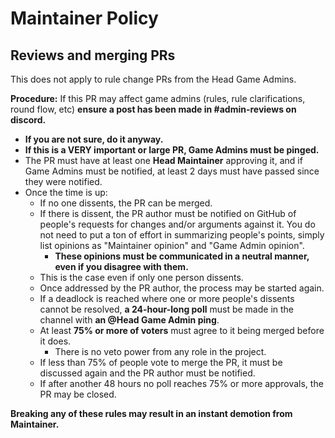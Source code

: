 ﻿# Maintainer Policy
## Reviews and merging PRs
This does not apply to rule change PRs from the Head Game Admins.

**Procedure:**
If this PR may affect game admins (rules, rule clarifications, round flow, etc) **ensure a post has been made in #admin-reviews on discord.**
  - **If you are not sure, do it anyway.**
  - **If this is a VERY important or large PR, Game Admins must be pinged.**
- The PR must have at least one **Head Maintainer** approving it, and if Game Admins must be notified, at least 2 days must have passed since they were notified.
- Once the time is up:
  - If no one dissents, the PR can be merged.
  - If there is dissent, the PR author must be notified on GitHub of people's requests for changes and/or arguments against it. You do not need to put a ton of effort in summarizing people's points, simply list opinions as "Maintainer opinion" and "Game Admin opinion".
    - **These opinions must be communicated in a neutral manner, even if you disagree with them.**
  - This is the case even if only one person dissents.
  - Once addressed by the PR author, the process may be started again.
  - If a deadlock is reached where one or more people's dissents cannot be resolved, **a 24-hour-long poll** must be made in the channel with **an @Head Game Admin ping**.
  - At least **75% or more of voters** must agree to it being merged before it does.
    - There is no veto power from any role in the project.
  - If less than 75% of people vote to merge the PR, it must be discussed again and the PR author must be notified.
  - If after another 48 hours no poll reaches 75% or more approvals, the PR may be closed.

**Breaking any of these rules may result in an instant demotion from Maintainer.**
